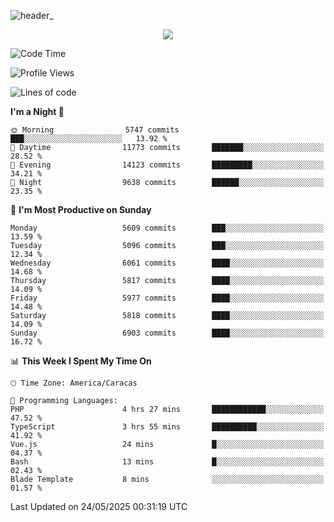 ![header_](https://github.com/user-attachments/assets/4010d822-ccdc-4198-b608-18c773338d18)


<p align="center">
  <a href="http://www.github.com/thevacs">
    <img src="https://github-readme-streak-stats.herokuapp.com/?user=thevacs&stroke=ffffff&background=1c1917&ring=0891b2&fire=0891b2&currStreakNum=ffffff&currStreakLabel=0891b2&sideNums=ffffff&sideLabels=ffffff&dates=ffffff&hide_border=true" />
  </a>
</p>

<!--START_SECTION:waka-->
![Code Time](http://img.shields.io/badge/Code%20Time-3%2C405%20hrs%2039%20mins-blue)

![Profile Views](http://img.shields.io/badge/Profile%20Views-0-blue)

![Lines of code](https://img.shields.io/badge/From%20Hello%20World%20I%27ve%20Written-5.0%20million%20lines%20of%20code-blue)

**I'm a Night 🦉** 

```text
🌞 Morning                5747 commits        ███░░░░░░░░░░░░░░░░░░░░░░   13.92 % 
🌆 Daytime                11773 commits       ███████░░░░░░░░░░░░░░░░░░   28.52 % 
🌃 Evening                14123 commits       █████████░░░░░░░░░░░░░░░░   34.21 % 
🌙 Night                  9638 commits        ██████░░░░░░░░░░░░░░░░░░░   23.35 % 
```
📅 **I'm Most Productive on Sunday** 

```text
Monday                   5609 commits        ███░░░░░░░░░░░░░░░░░░░░░░   13.59 % 
Tuesday                  5096 commits        ███░░░░░░░░░░░░░░░░░░░░░░   12.34 % 
Wednesday                6061 commits        ████░░░░░░░░░░░░░░░░░░░░░   14.68 % 
Thursday                 5817 commits        ████░░░░░░░░░░░░░░░░░░░░░   14.09 % 
Friday                   5977 commits        ████░░░░░░░░░░░░░░░░░░░░░   14.48 % 
Saturday                 5818 commits        ████░░░░░░░░░░░░░░░░░░░░░   14.09 % 
Sunday                   6903 commits        ████░░░░░░░░░░░░░░░░░░░░░   16.72 % 
```


📊 **This Week I Spent My Time On** 

```text
🕑︎ Time Zone: America/Caracas

💬 Programming Languages: 
PHP                      4 hrs 27 mins       ████████████░░░░░░░░░░░░░   47.52 % 
TypeScript               3 hrs 55 mins       ██████████░░░░░░░░░░░░░░░   41.92 % 
Vue.js                   24 mins             █░░░░░░░░░░░░░░░░░░░░░░░░   04.37 % 
Bash                     13 mins             █░░░░░░░░░░░░░░░░░░░░░░░░   02.43 % 
Blade Template           8 mins              ░░░░░░░░░░░░░░░░░░░░░░░░░   01.57 % 
```


 Last Updated on 24/05/2025 00:31:19 UTC
<!--END_SECTION:waka-->

